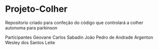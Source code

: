 # Projeto-Colher
Repositorio criado para confeção do código que controlará a colher autonoma para parkinson


Participantes 
    Geovane Carlos Sabadin
    João Pedro de Andrade Argenton
    Wesley dos Santos Leite